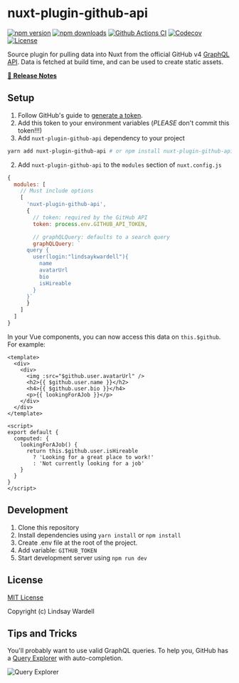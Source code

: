 # nuxt-plugin-github-api

[![npm version][npm-version-src]][npm-version-href]
[![npm downloads][npm-downloads-src]][npm-downloads-href]
[![Github Actions CI][github-actions-ci-src]][github-actions-ci-href]
[![Codecov][codecov-src]][codecov-href]
[![License][license-src]][license-href]

Source plugin for pulling data into Nuxt from the official GitHub v4 [GraphQL API](https://developer.github.com/v4/). Data is fetched at build time, and can be used to create static assets.

[📖 **Release Notes**](./CHANGELOG.md)

## Setup

1. Follow GitHub's guide to [generate a token](https://docs.github.com/en/github/authenticating-to-github/creating-a-personal-access-token).
2. Add this token to your environment variables (_PLEASE_ don't commit this token!!!)
3. Add `nuxt-plugin-github-api` dependency to your project

```bash
yarn add nuxt-plugin-github-api # or npm install nuxt-plugin-github-api
```

2. Add `nuxt-plugin-github-api` to the `modules` section of `nuxt.config.js`

```js
{
  modules: [
    // Must include options
    [
      'nuxt-plugin-github-api',
      {
        // token: required by the GitHub API
        token: process.env.GITHUB_API_TOKEN,

        // graphQLQuery: defaults to a search query
        graphQLQuery: `
      query {
        user(login:"lindsaykwardell"){
          name
          avatarUrl
          bio
          isHireable
        }
      }`
      }
    ]
  ]
}
```

In your Vue components, you can now access this data on `this.$github`. For example:

```vue
<template>
  <div>
    <div>
      <img :src="$github.user.avatarUrl" />
      <h2>{{ $github.user.name }}</h2>
      <h4>{{ $github.user.bio }}</h4>
      <p>{{ lookingForAJob }}</p>
    </div>
  </div>
</template>

<script>
export default {
  computed: {
    lookingForAJob() {
      return this.$github.user.isHireable
        ? 'Looking for a great place to work!'
        : 'Not currently looking for a job'
    }
  }
}
</script>
```

## Development

1. Clone this repository
2. Install dependencies using `yarn install` or `npm install`
3. Create .env file at the root of the project.
4. Add variable: `GITHUB_TOKEN`
5. Start development server using `npm run dev`

## License

[MIT License](./LICENSE)

Copyright (c) Lindsay Wardell

## Tips and Tricks

You'll probably want to use valid GraphQL queries. To help you, GitHub has a [Query Explorer](https://developer.github.com/v4/explorer/) with auto-completion.

![Query Explorer](https://user-images.githubusercontent.com/1187476/30273078-69695a10-96c5-11e7-90b8-7dc876cc214a.png)

<!-- Badges -->

[npm-version-src]: https://img.shields.io/npm/v/nuxt-plugin-github-api/latest.svg
[npm-version-href]: https://npmjs.com/package/nuxt-plugin-github-api
[npm-downloads-src]: https://img.shields.io/npm/dt/nuxt-plugin-github-api.svg
[npm-downloads-href]: https://npmjs.com/package/nuxt-plugin-github-api
[github-actions-ci-src]: https://github.com/lindsaykwardell/nuxt-plugin-github-api/workflows/ci/badge.svg
[github-actions-ci-href]: https://github.com/lindsaykwardell/nuxt-plugin-github-api/actions?query=workflow%3Aci
[codecov-src]: https://img.shields.io/codecov/c/github/lindsaykwardell/nuxt-plugin-github-api.svg
[codecov-href]: https://codecov.io/gh/lindsaykwardell/nuxt-plugin-github-api
[license-src]: https://img.shields.io/npm/l/nuxt-plugin-github-api.svg
[license-href]: https://npmjs.com/package/nuxt-plugin-github-api

